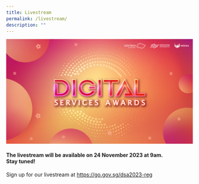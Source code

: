 ```yaml
---
title: Livestream
permalink: /livestream/
description: ""
---
```

![Digital Services Awards logo banner](/images/digitalservicesawards.jpg)

<div class="col has-text-centered"><h4>The livestream will be available on 24 November 2023 at 9am. <br>Stay tuned! </h4>
	<p>Sign up for our livestream at <a href="https://go.gov.sg/dsa2023-reg" aria-label="Link to sign up for livestream">https://go.gov.sg/dsa2023-reg</a></p>

<!-- FOR LIVESTREAM YOUTUBE EMBED <div style="width:100%; min-height:475px"><iframe width="845" height="475" src="https://www.youtube-nocookie.com/embed/AEKtQW93OVg" title="YouTube video player" frameborder="0" allow="accelerometer; autoplay; clipboard-write; encrypted-media; gyroscope; picture-in-picture; web-share" allowfullscreen=""></iframe></div>//--></div>